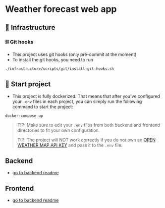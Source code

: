 # Weather forecast web app

## 🚧 Infrastructure

### ⛓ Git hooks

- This project uses git hooks (only pre-commit at the moment)
- To install the git hooks, you need to run

```bash
./infrastructure/scripts/git/install-git-hooks.sh
```

## 🚀 Start project


- This project is fully dockerized. That means that after you've configured your `.env` files in each project, you can simply run the following command to start the project:

```bash
docker-compose up
```

> TIP: Make sure to edit your `.env` files from both backend and frontend directories to fit your own configuration. 
> 
> TIP: The project will NOT work correctly if you do not own an [OPEN WEATHER MAP API KEY](https://openweathermap.org/api) and pass it to the `.env` file.

## Backend

- [go to backend readme](./backend/README.md)


## Frontend

- [go to backend readme](./frontend/README.md)
